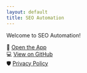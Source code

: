 ```yaml
---
layout: default
title: SEO Automation
---
```


Welcome to SEO Automation!

🚀 [Open the App](https://seo-automation.streamlit.app)  
💻 [View on GitHub](https://github.com/ilarionkuleshov/seo-automation)  
🛡️ [Privacy Policy](/privacy-policy)
